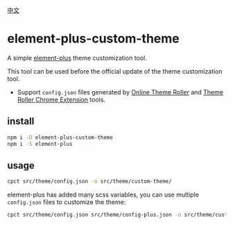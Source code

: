 [中文](https://github.com/ci0n/element-plus-custom-theme/blob/main/README.zh-CN.md)

# element-plus-custom-theme

A simple [element-plus](https://element-plus.org/) theme customization tool.

This tool can be used before the official update of the theme customization tool.


- Support `config.json` files generated by [Online Theme Roller](https://element.eleme.cn/#/en-US/theme) and [Theme Roller Chrome Extension](https://chrome.google.com/webstore/detail/element-theme-roller/lifkjlojflekabbmlddfccdkphlelmim) tools.


## install

```bash
npm i -D element-plus-custom-theme
npm i -S element-plus
```

## usage
```bash
cpct src/theme/config.json -o src/theme/custom-theme/
```

element-plus has added many scss variables, you can use multiple `config.json` files to customize the theme:
```bash
cpct src/theme/config.json src/theme/config-plus.json -o src/theme/custom-theme
```